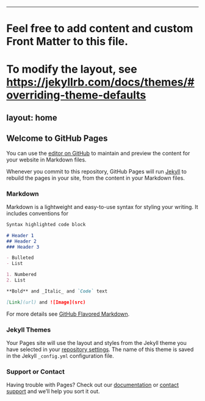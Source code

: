<!--
 * @Author         : Jie Li, Ph.D. Candidate, SMSAS, University of Kent.
 * @Date           : 2021-02-19 18:00:21
 * @Last Revision  : 2021-02-19 19:44:31
 * @Last Author    : Jie Li
 * @File Path      : /Network-Analysis/index.markdown
 * @Description    : 
 * 
 * 
 * 
 * @Copyright (c) 2021 by Jie Li, jl705@kent.ac.uk
 * All Rights Reserved. 
-->
---
# Feel free to add content and custom Front Matter to this file.
# To modify the layout, see https://jekyllrb.com/docs/themes/#overriding-theme-defaults

layout: home
---
## Welcome to GitHub Pages

You can use the [editor on GitHub](https://github.com/Jieli12/Network-Analysis/edit/main/README.md) to maintain and preview the content for your website in Markdown files.

Whenever you commit to this repository, GitHub Pages will run [Jekyll](https://jekyllrb.com/) to rebuild the pages in your site, from the content in your Markdown files.

### Markdown

Markdown is a lightweight and easy-to-use syntax for styling your writing. It includes conventions for

```markdown
Syntax highlighted code block

# Header 1
## Header 2
### Header 3

- Bulleted
- List

1. Numbered
2. List

**Bold** and _Italic_ and `Code` text

[Link](url) and ![Image](src)
```

For more details see [GitHub Flavored Markdown](https://guides.github.com/features/mastering-markdown/).

### Jekyll Themes

Your Pages site will use the layout and styles from the Jekyll theme you have selected in your [repository settings](https://github.com/Jieli12/Network-Analysis/settings). The name of this theme is saved in the Jekyll `_config.yml` configuration file.

### Support or Contact

Having trouble with Pages? Check out our [documentation](https://docs.github.com/categories/github-pages-basics/) or [contact support](https://support.github.com/contact) and we’ll help you sort it out.
